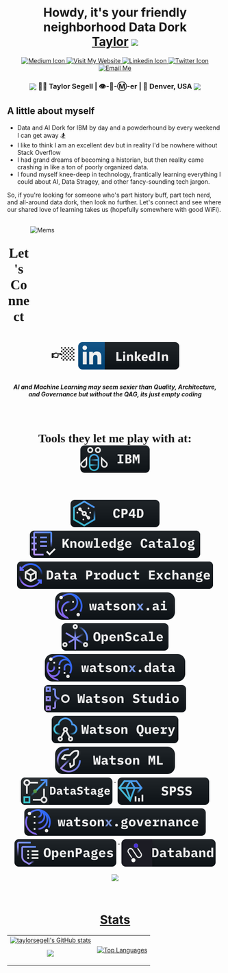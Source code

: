 
<div align="center">
   <h1>Howdy, it's your friendly neighborhood Data Dork <br> <a href="https://hemant.codes">Taylor</a> <img src="https://media.giphy.com/media/hvRJCLFzcasrR4ia7z/giphy.gif" width="25px"> </h1>
</div>
<div align="center"><a href="https://taylorsegell.medium.com/">
                    <img style="width:3rem;height:3rem"  src="https://img.icons8.com/arcade/512/medium-logo.png" alt="Medium Icon" />
                </a>
                <a href="http://www.taylorsegell.com">
                    <img src="https://img.icons8.com/3d-fluency/512/home.png" style="width:3rem;height:3rem"  alt="Visit My Website" />
                </a>
                <a href="http://www.linkedin.com/en/segell">
                    <img src="https://img.icons8.com/3d-fluency/512/linkedin.png" style="width:3rem;height:3rem"  alt="Linkedin Icon" />
                </a>
                <a href="https://www.github.com/taylorsegell">
                    <img src="https://img.icons8.com/3d-fluency/512/github.png" style="width:3rem;height:3rem" alt="Twitter Icon" />
                </a>
                <a href="mailto: taylorsegell@ibm.com">
                    <img src="https://img.icons8.com/color/512/microsoft-outlook-2019--v2.png" alt="Email Me" style="width:3rem;height:3rem" />
                </a>
</div>
<div align="center">
<h3><img src="https://media2.giphy.com/media/l3vR16pONsV8cKkWk/giphy.gif" style="vertical-align:middle;width:2rem"> 👨🏻 Taylor Segell | 👁-🐝-Ⓜ️-er | 🗻 Denver, USA <img src="https://media2.giphy.com/media/l3vR16pONsV8cKkWk/giphy.gif" style="vertical-align:middle;width:2rem"></h3>
</div>


 <h2>A little about myself</h2>
            <ul>
                <li>Data and AI Dork for IBM by day and a powderhound by every weekend I can get away 🏂 </li>
                <li>I like to think I am an excellent dev but in reality I'd be nowhere without Stack Overflow</li>
                <li>I had grand dreams of becoming a historian, but then reality came crashing in like a ton of poorly
                    organized data.</li>
                <li>I found myself knee-deep in technology, frantically learning everything I could about AI, Data
                    Stragey,
                    and other fancy-sounding tech jargon.</li>
            </ul>
            <p> So, if you're looking for someone who's part history buff, part tech nerd, and all-around data dork,
                then
                look no further. Let's connect and see where our shared love of learning takes us (hopefully somewhere
                with
                good WiFi).</p>
 

 
<br />
<a><img align="right" height="270px" width="450px" alt="Mems" src="https://linhui.org/images/Jokes/datascientist.png" /></a>

<center><h3 style="font-family:'IBM Plex Mono';font-size:2rem;" > Let's Connect 👉🏼 <a href ='https://www.linkedin.com/en/segell'> <img src="https://raw.githubusercontent.com/MikeCodesDotNET/ColoredBadges/master/svg/social/linkedin.svg" style="vertical-align:middle;"></a></h3></center>
 
 

<!--  -->
 <h5 align="center">
   <i>AI and Machine Learning may seem sexier than Quality, Architecture, and Governance but without the QAG, its just empty coding</i>
  </h5>
 


<br />
<center>
<h3 style="font-family: 'IBM Plex Mono';font-size:1.75rem">Tools they let me play with at: <a href="https://www.ibm.com"> <img src="https://raw.githubusercontent.com/taylorsegell/icons/main/BEE.svg" alt="IBM" style="vertical-align:middle;"></a> </h3> </center>

<br>

<p align="center">
  <!-- For more icons please follow  https://github.com/MikeCodesDotNET/ColoredBadges -->
    <a href="https://www.ibm.com/products/cloud-pak-for-data"> <img src="https://raw.githubusercontent.com/taylorsegell/icons/main/CPD.svg" alt="Cloud Pak for Data" style="vertical-align:top; margin:4px"></a>
  <a href="https://www.ibm.com/cloud/watson-knowledge-catalog"> <img src="https://raw.githubusercontent.com/taylorsegell/icons/main/IKC.svg" alt="Watson Knowledge Catalog" style="vertical-align:top; margin:4px"></a>   
    <a href="https://www.ibm.com/cloud/watson-knowledge-catalog"> <img src="https://raw.githubusercontent.com/taylorsegell/icons/main/PDX.svg" alt="Data Product Exchange" style="vertical-align:top; margin:4px"></a>    
  <a href="https://www.ibm.com/products/watsonx-ai"> <img src="https://raw.githubusercontent.com/taylorsegell/icons/main/watsonxai.svg" alt="Master Data Management" style="vertical-align:top; margin:4px"></a>
  <a href="https://www.ibm.com/products/cloud-pak-for-data/watsonx-governance"> <img src="https://raw.githubusercontent.com/taylorsegell/icons/main/OpenScale.svg" alt="AI Governance" style="vertical-align:top; margin:4px">
  <a href="https://www.ibm.com/products/watsonx-data"> <img src="https://raw.githubusercontent.com/taylorsegell/icons/main/watsonxdata.svg" alt="Data Replication" style="vertical-align:top; margin:4px">
  <a href="https://www.ibm.com/cloud/watson-studio"> <img src="https://raw.githubusercontent.com/taylorsegell/icons/main/WatsonStudio.svg" alt="Watson Studio" style="vertical-align:top; margin:4px">
  <a href="https://www.ibm.com/products/watson-query?mhsrc=ibmsearch_a&mhq=Watson/query"> <img src="https://raw.githubusercontent.com/taylorsegell/icons/main/WatsonQuery.svg" alt="Watson Query" style="vertical-align:top; margin:4px">
  <a href="https://www.ibm.com/products/cloud-pak-for-data/data-science-mlops"> <img src="https://raw.githubusercontent.com/taylorsegell/icons/main/WatsonML.svg" alt="Machine Learning" style="vertical-align:top; margin:4px">
  <a href="https://www.ibm.com/products/datastage"> <img src="https://raw.githubusercontent.com/taylorsegell/icons/main/DataStage.svg" alt="DataStage" style="vertical-align:top; margin:4px">
  <a href="https://www.ibm.com/spss"> <img src="https://raw.githubusercontent.com//taylorsegell/icons/main/SPSS.svg" alt="SPSS" style="vertical-align:top; margin:4px">
  <a href="https://www.ibm.com/infosphere-optim"> <img src="https://raw.githubusercontent.com/taylorsegell/icons/main/watsonxgov.svg" alt="Optim" style="vertical-align:top; margin:4px">
  <a href="https://www.ibm.com/products/openpages-with-watson"> <img src="https://raw.githubusercontent.com/taylorsegell/icons/main/OpenPages.svg" alt="OpenPages" style="vertical-align:top; margin:4px">
  <a href="https://www.ibm.com/products/databand"> <img src="https://raw.githubusercontent.com/taylorsegell/icons/main/Databand.svg" alt="Databand" style="vertical-align:top; margin:4px">
</p>
<p align="center">
   <img src="https://www.ibm.com/content/dam/connectedassets-adobe-cms/worldwide-content/creative-assets/s-migr/ul/g/56/71/watsonx-timeline-build.gif"  />
   </p>
<!--
### - Blogs 🌱
-->
<!--
<p align="center">
  <a href="https://dev.to/hemant">
    <img src="https://raw.githubusercontent.com/8bithemant/8bithemant/master/svg/blogs/devto.svg"> 
  </a>
</p>
-->






<br />
<center><h1>Stats</h1></center>
<table>
<tr>
<td><center>
<a href="http://www.github.com/taylorsegell"><img src="https://github-readme-stats.vercel.app/api?username=taylorsegell&show_icons=true&hide=&count_private=true&title_color=B4CBBA&text_color=ffffff&icon_color=B4CBBA&bg_color=1b1b1b&hide_border=true&show_icons=true" alt="taylorsegell's GitHub stats" /></a>

<a href="http://www.github.com/taylorsegell"><img src="https://github-readme-streak-stats.herokuapp.com/?user=taylorsegell&stroke=ffffff&background=1b1b1b&ring=B4CBBA&fire=B4CBBA&currStreakNum=ffffff&currStreakLabel=B4CBBA&sideNums=ffffff&sideLabels=ffffff&dates=ffffff&hide_border=true" /></a>

</center></td>

<td>


<a href="https://github.com/taylorsegell" align="left"><img src="https://github-readme-stats.vercel.app/api/top-langs/?username=taylorsegell&langs_count=10&title_color=B4CBBA&text_color=ffffff&icon_color=B4CBBA&bg_color=1b1b1b&hide_border=true&locale=en&custom_title=Top%20%Languages" alt="Top Languages" /></a>

</td>
</tr>
</table>
